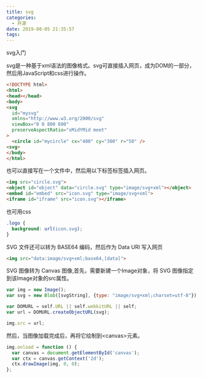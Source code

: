 ```yaml
---
title: svg
categories:
  - 开源
date: 2019-08-05 21:35:57
tags:
---
```

svg入门
<!-- more -->
svg是一种基于xml语法的图像格式。svg可直接插入网页，成为DOM的一部分，然后用JavaScript和css进行操作。
```html
<!DOCTYPE html>
<html>
<head></head>
<body>
<svg
  id="mysvg"
  xmlns="http://www.w3.org/2000/svg"
  viewBox="0 0 800 600"
  preserveAspectRatio="xMidYMid meet"
>
  <circle id="mycircle" cx="400" cy="300" r="50" />
<svg>
</body>
</html>
```
也可以直接写在一个文件中，然后用以下标签标签插入网页。
```html
<img src="circle.svg">
<object id="object" data="circle.svg" type="image/svg+xml"></object>
<embed id="embed" src="icon.svg" type="image/svg+xml">
<iframe id="iframe" src="icon.svg"></iframe>
```
也可用css
```css
.logo {
  background: url(icon.svg);
}
```
SVG 文件还可以转为 BASE64 编码，然后作为 Data URI 写入网页
```html
<img src="data:image/svg+xml;base64,[data]">
```
SVG 图像转为 Canvas 图像,首先，需要新建一个Image对象，将 SVG 图像指定到该Image对象的src属性。
```javascript
var img = new Image();
var svg = new Blob([svgString], {type: "image/svg+xml;charset=utf-8"});

var DOMURL = self.URL || self.webkitURL || self;
var url = DOMURL.createObjectURL(svg);

img.src = url;
```
然后，当图像加载完成后，再将它绘制到\<canvas\>元素。
```javascript
img.onload = function () {
  var canvas = document.getElementById('canvas');
  var ctx = canvas.getContext('2d');
  ctx.drawImage(img, 0, 0);
};
```